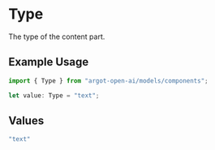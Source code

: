 # Type

The type of the content part.

## Example Usage

```typescript
import { Type } from "argot-open-ai/models/components";

let value: Type = "text";
```

## Values

```typescript
"text"
```